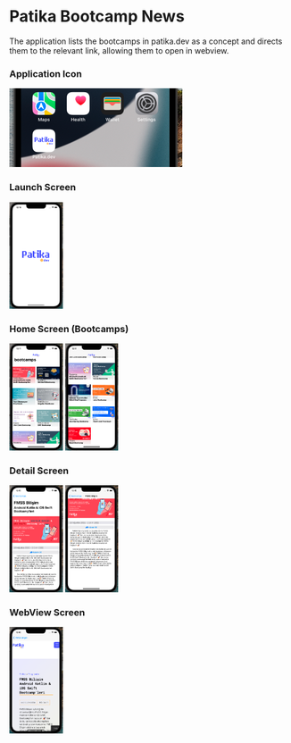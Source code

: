 # Patika Bootcamp News

The application lists the bootcamps in patika.dev as a concept and directs them to the relevant link, allowing them to open in webview.


### Application Icon

 <img src="images/appicon.png" />


### Launch Screen

 <img src="images/launchScreen.png" width="19%" />
 
 
### Home Screen (Bootcamps)
 <p>
<img src="images/bootcamps.png" width="19%" />
<img src="images/bootcamps2.png" width="19%" />
</p>

### Detail Screen
<p>
<img src="images/detail.png" width="19%" />
<img src="images/detail2.png" width="19%" />
</p>

### WebView Screen
 
<img src="images/webview.png" width="19%" />

